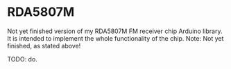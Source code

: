 # RDA5807M

Not yet finished version of my RDA5807M FM receiver chip Arduino library.
It is intended to implement the whole functionality of the chip. Note: Not yet finished, as stated above!

TODO: do.
